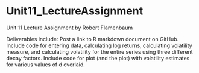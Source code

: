 # Unit11_LectureAssignment
Unit 11 Lecture Assignment by Robert Flamenbaum

Deliverables include:
Post a link to R markdown document on GitHub.
Include code for entering data, calculating log returns, calculating volatility measure, and calculating volatility for the entire series using three different decay factors.
Include code for plot (and the plot) with volatility estimates for various values of d overlaid.
